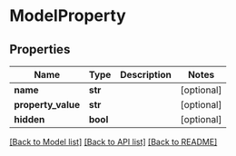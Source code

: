 # ModelProperty


## Properties
Name | Type | Description | Notes
------------ | ------------- | ------------- | -------------
**name** | **str** |  | [optional] 
**property_value** | **str** |  | [optional] 
**hidden** | **bool** |  | [optional] 

[[Back to Model list]](../README.md#documentation-for-models) [[Back to API list]](../README.md#documentation-for-api-endpoints) [[Back to README]](../README.md)


